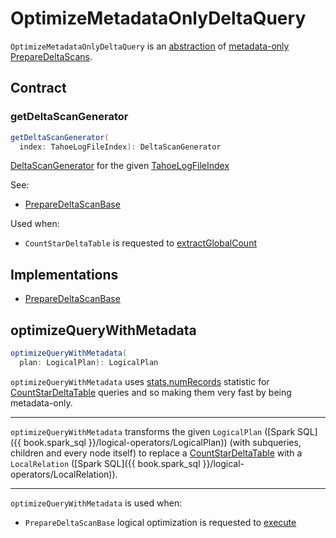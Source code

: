 # OptimizeMetadataOnlyDeltaQuery

`OptimizeMetadataOnlyDeltaQuery` is an [abstraction](#contract) of [metadata-only PrepareDeltaScans](#implementations).

## Contract

### <span id="getDeltaScanGenerator"> getDeltaScanGenerator

```scala
getDeltaScanGenerator(
  index: TahoeLogFileIndex): DeltaScanGenerator
```

[DeltaScanGenerator](DeltaScanGenerator.md) for the given [TahoeLogFileIndex](../TahoeLogFileIndex.md)

See:

* [PrepareDeltaScanBase](PrepareDeltaScanBase.md#getDeltaScanGenerator)

Used when:

* `CountStarDeltaTable` is requested to [extractGlobalCount](CountStarDeltaTable.md#extractGlobalCount)

## Implementations

* [PrepareDeltaScanBase](PrepareDeltaScanBase.md)

## <span id="optimizeQueryWithMetadata"> optimizeQueryWithMetadata

```scala
optimizeQueryWithMetadata(
  plan: LogicalPlan): LogicalPlan
```

`optimizeQueryWithMetadata` uses [stats.numRecords](UsesMetadataFields.md#NUM_RECORDS) statistic for [CountStarDeltaTable](CountStarDeltaTable.md#unapply) queries and so making them very fast by being metadata-only.

---

`optimizeQueryWithMetadata` transforms the given `LogicalPlan` ([Spark SQL]({{ book.spark_sql }}/logical-operators/LogicalPlan)) (with subqueries, children and every node itself) to replace a [CountStarDeltaTable](CountStarDeltaTable.md#unapply) with a `LocalRelation` ([Spark SQL]({{ book.spark_sql }}/logical-operators/LocalRelation)).

---

`optimizeQueryWithMetadata` is used when:

* `PrepareDeltaScanBase` logical optimization is requested to [execute](PrepareDeltaScanBase.md#apply)
